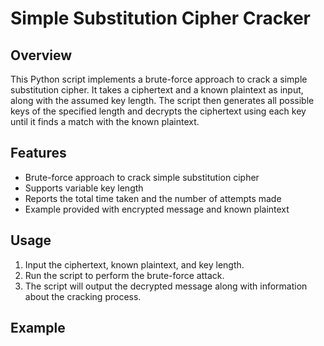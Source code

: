 # Simple Substitution Cipher Cracker

## Overview
This Python script implements a brute-force approach to crack a simple substitution cipher. It takes a ciphertext and a known plaintext as input, along with the assumed key length. The script then generates all possible keys of the specified length and decrypts the ciphertext using each key until it finds a match with the known plaintext.

## Features
- Brute-force approach to crack simple substitution cipher
- Supports variable key length
- Reports the total time taken and the number of attempts made
- Example provided with encrypted message and known plaintext

## Usage
1. Input the ciphertext, known plaintext, and key length.
2. Run the script to perform the brute-force attack.
3. The script will output the decrypted message along with information about the cracking process.

## Example
